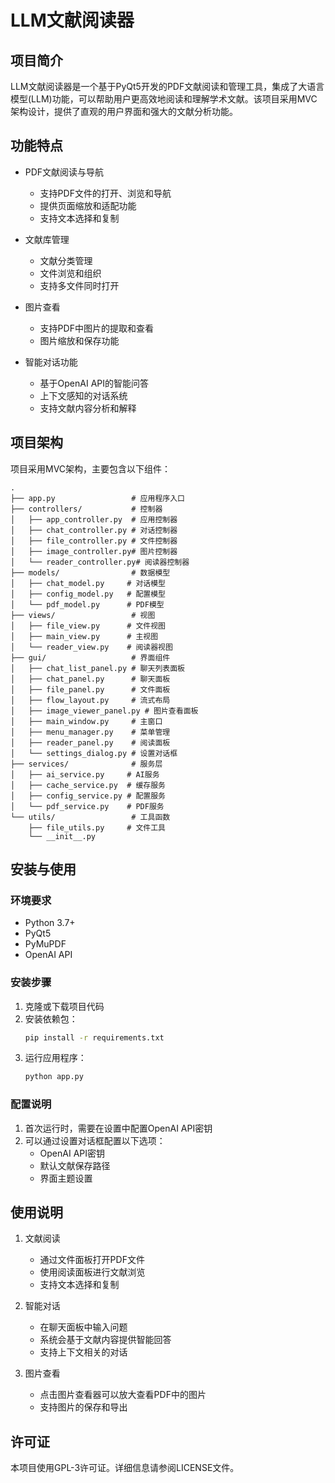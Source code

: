 # LLM文献阅读器

## 项目简介

LLM文献阅读器是一个基于PyQt5开发的PDF文献阅读和管理工具，集成了大语言模型(LLM)功能，可以帮助用户更高效地阅读和理解学术文献。该项目采用MVC架构设计，提供了直观的用户界面和强大的文献分析功能。

## 功能特点

- PDF文献阅读与导航
  - 支持PDF文件的打开、浏览和导航
  - 提供页面缩放和适配功能
  - 支持文本选择和复制

- 文献库管理
  - 文献分类管理
  - 文件浏览和组织
  - 支持多文件同时打开

- 图片查看
  - 支持PDF中图片的提取和查看
  - 图片缩放和保存功能

- 智能对话功能
  - 基于OpenAI API的智能问答
  - 上下文感知的对话系统
  - 支持文献内容分析和解释

## 项目架构

项目采用MVC架构，主要包含以下组件：

```
.
├── app.py                 # 应用程序入口
├── controllers/           # 控制器
│   ├── app_controller.py  # 应用控制器
│   ├── chat_controller.py # 对话控制器
│   ├── file_controller.py # 文件控制器
│   ├── image_controller.py# 图片控制器
│   └── reader_controller.py# 阅读器控制器
├── models/                # 数据模型
│   ├── chat_model.py     # 对话模型
│   ├── config_model.py   # 配置模型
│   └── pdf_model.py      # PDF模型
├── views/                 # 视图
│   ├── file_view.py      # 文件视图
│   ├── main_view.py      # 主视图
│   └── reader_view.py    # 阅读器视图
├── gui/                   # 界面组件
│   ├── chat_list_panel.py # 聊天列表面板
│   ├── chat_panel.py      # 聊天面板
│   ├── file_panel.py      # 文件面板
│   ├── flow_layout.py     # 流式布局
│   ├── image_viewer_panel.py # 图片查看面板
│   ├── main_window.py     # 主窗口
│   ├── menu_manager.py    # 菜单管理
│   ├── reader_panel.py    # 阅读面板
│   └── settings_dialog.py # 设置对话框
├── services/              # 服务层
│   ├── ai_service.py     # AI服务
│   ├── cache_service.py  # 缓存服务
│   ├── config_service.py # 配置服务
│   └── pdf_service.py    # PDF服务
└── utils/                 # 工具函数
    ├── file_utils.py     # 文件工具
    └── __init__.py
```

## 安装与使用

### 环境要求

- Python 3.7+
- PyQt5
- PyMuPDF
- OpenAI API

### 安装步骤

1. 克隆或下载项目代码
2. 安装依赖包：
   ```bash
   pip install -r requirements.txt
   ```
3. 运行应用程序：
   ```bash
   python app.py
   ```

### 配置说明

1. 首次运行时，需要在设置中配置OpenAI API密钥
2. 可以通过设置对话框配置以下选项：
   - OpenAI API密钥
   - 默认文献保存路径
   - 界面主题设置

## 使用说明

1. 文献阅读
   - 通过文件面板打开PDF文件
   - 使用阅读面板进行文献浏览
   - 支持文本选择和复制

2. 智能对话
   - 在聊天面板中输入问题
   - 系统会基于文献内容提供智能回答
   - 支持上下文相关的对话

3. 图片查看
   - 点击图片查看器可以放大查看PDF中的图片
   - 支持图片的保存和导出

## 许可证

本项目使用GPL-3许可证。详细信息请参阅LICENSE文件。